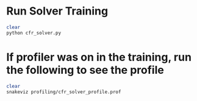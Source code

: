 # Run Solver Training
```bash
clear
python cfr_solver.py
```

# If profiler was on in the training, run the following to see the profile
```bash
clear
snakeviz profiling/cfr_solver_profile.prof
```